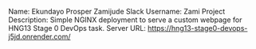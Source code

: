 Name: Ekundayo Prosper Zamijude
Slack Username: Zami
Project Description: Simple NGINX deployment to serve a custom webpage for HNG13 Stage 0 DevOps task.
Server URL: https://hng13-stage0-devops-j5jd.onrender.com/